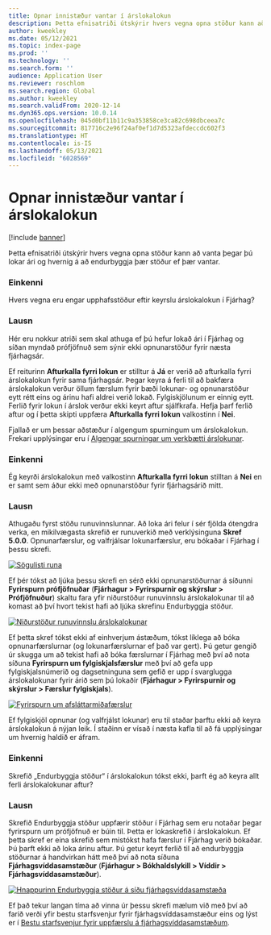 ```yaml
---
title: Opnar innistæður vantar í árslokalokun
description: Þetta efnisatriði útskýrir hvers vegna opna stöður kann að vanta þegar þú lokar ári og hvernig á að endurbyggja þær stöður ef þær vantar.
author: kweekley
ms.date: 05/12/2021
ms.topic: index-page
ms.prod: ''
ms.technology: ''
ms.search.form: ''
audience: Application User
ms.reviewer: roschlom
ms.search.region: Global
ms.author: kweekley
ms.search.validFrom: 2020-12-14
ms.dyn365.ops.version: 10.0.14
ms.openlocfilehash: 045d0bf11b11c9a353858ce3ca82c698dbceea7c
ms.sourcegitcommit: 817716c2e96f24af0ef1d7d5323afdeccdc602f3
ms.translationtype: HT
ms.contentlocale: is-IS
ms.lasthandoff: 05/13/2021
ms.locfileid: "6028569"
---
```

# <a name="year-end-close-missing-opening-balances"></a>Opnar innistæður vantar í árslokalokun

[!include [banner](../includes/banner.md)]

Þetta efnisatriði útskýrir hvers vegna opna stöður kann að vanta þegar þú lokar ári og hvernig á að endurbyggja þær stöður ef þær vantar.

### <a name="symptom"></a>Einkenni

Hvers vegna eru engar upphafsstöður eftir keyrslu árslokalokun í Fjárhag? 

### <a name="resolution"></a>Lausn

Hér eru nokkur atriði sem skal athuga ef þú hefur lokað ári í Fjárhag og síðan myndað prófjöfnuð sem sýnir ekki opnunarstöður fyrir næsta fjárhagsár.

Ef reiturinn **Afturkalla fyrri lokun** er stilltur á **Já** er verið að afturkalla fyrri árslokalokun fyrir sama fjárhagsár. Þegar keyra á ferli til að bakfæra árslokalokun verður öllum færslum fyrir bæði lokunar- og opnunarstöður eytt rétt eins og árinu hafi aldrei verið lokað. Fylgiskjölunum er einnig eytt. Ferlið fyrir lokun í árslok verður ekki keyrt aftur sjálfkrafa. Hefja þarf ferlið aftur og í þetta skipti uppfæra **Afturkalla fyrri lokun** valkostinn í **Nei**.

Fjallað er um þessar aðstæður í algengum spurningum um árslokalokun. Frekari upplýsingar eru í [Algengar spurningar um verkþætti árslokunar](faq-year-end-activities.md).

### <a name="symptom"></a>Einkenni

Ég keyrði árslokalokun með valkostinn **Afturkalla fyrri lokun** stilltan á **Nei** en er samt sem áður ekki með opnunarstöður fyrir fjárhagsárið mitt.

### <a name="resolution"></a>Lausn

Athugaðu fyrst stöðu runuvinnslunnar. Að loka ári felur í sér fjölda ótengdra verka, en mikilvægasta skrefið er runuverkið með verklýsinguna **Skref 5.0.0**. Opnunarfærslur, og valfrjálsar lokunarfærslur, eru bókaðar í Fjárhag í þessu skrefi. 

[![Sögulisti runa](./media/yec-mssng-open-blnces-01.png)](./media/yec-mssng-open-blnces-01.png)

Ef þér tókst að ljúka þessu skrefi en sérð ekki opnunarstöðurnar á síðunni **Fyrirspurn prófjöfnuðar** (**Fjárhagur > Fyrirspurnir og skýrslur > Prófjöfnuður**) skaltu fara yfir niðurstöður runuvinnslu árslokalokunar til að komast að því hvort tekist hafi að ljúka skrefinu Endurbyggja stöður.

[![Niðurstöður runuvinnslu árslokalokunar](./media/yec-mssng-open-blnces-02.png)](./media/yec-mssng-open-blnces-02.png)

Ef þetta skref tókst ekki af einhverjum ástæðum, tókst líklega að bóka opnunarfærslurnar (og lokunarfærslurnar ef það var gert). Þú getur gengið úr skugga um að tekist hafi að bóka færslurnar í Fjárhag með því að nota síðuna **Fyrirspurn um fylgiskjalsfærslur** með því að gefa upp fylgiskjalsnúmerið og dagsetninguna sem gefið er upp í svarglugga árslokalokunar fyrir árið sem þú lokaðir (**Fjárhagur > Fyrirspurnir og skýrslur > Færslur fylgiskjals**).

[![Fyrirspurn um afsláttarmiðafærslur](./media/yec-mssng-open-blnces-03.png)](./media/yec-mssng-open-blnces-03.png)

Ef fylgiskjöl opnunar (og valfrjálst lokunar) eru til staðar þarftu ekki að keyra árslokalokun á nýjan leik. Í staðinn er vísað í næsta kafla til að fá upplýsingar um hvernig haldið er áfram.

### <a name="symptom"></a>Einkenni

Skrefið „Endurbyggja stöður“ í árslokalokun tókst ekki, þarft ég að keyra allt ferli árslokalokunar aftur?

### <a name="resolution"></a>Lausn

Skrefið Endurbyggja stöður uppfærir stöður í Fjárhag sem eru notaðar þegar fyrirspurn um prófjöfnuð er búin til.  Þetta er lokaskrefið í árslokalokun.  Ef þetta skref er eina skrefið sem mistókst hafa færslur í Fjárhag verið bókaðar.  Þú þarft ekki að loka árinu aftur. Þú getur keyrt ferlið til að endurbyggja stöðurnar á handvirkan hátt með því að nota síðuna **Fjárhagsvíddasamstæður** (**Fjárhagur > Bókhaldslykill > Víddir > Fjárhagsvíddasamstæður**).

[![Hnappurinn Endurbyggja stöður á síðu fjárhagsvíddasamstæða](./media/yec-mssng-open-blnces-04.png)](./media/yec-mssng-open-blnces-04.png)

Ef það tekur langan tíma að vinna úr þessu skrefi mælum við með því að farið verði yfir bestu starfsvenjur fyrir fjárhagsvíddasamstæður eins og lýst er í [Bestu starfsvenjur fyrir uppfærslu á fjárhagsvíddasamstæðum](https://community.dynamics.com/365/financeandoperations/b/dynamics-365-finance-blog/posts/best-practices-for-updating-financial-dimension-set-dimension-sets). 

